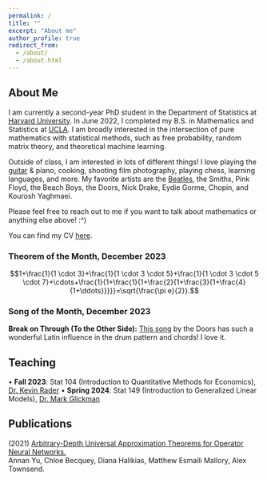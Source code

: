 ```yaml
---
permalink: /
title: ""
excerpt: "About me"
author_profile: true
redirect_from: 
  - /about/
  - /about.html
---
```

## About Me

I am currently a second-year PhD student in the Department of Statistics at [Harvard University](https://statistics.fas.harvard.edu/). In June 2022, I completed my B.S. in Mathematics and Statistics at [UCLA](https://ww3.math.ucla.edu/). I am broadly interested in the intersection of pure mathematics with statistical methods, such as free probability, random matrix theory, and theoretical machine learning.

Outside of class, I am interested in lots of different things! I love playing the [guitar](https://mattesmaili.github.io/files/guitar.png) & piano, cooking, shooting film photography, playing chess, learning languages, and more. My favorite artists are the [Beatles](https://open.spotify.com/playlist/07ZKf7841juhmGlI6LMfBd?si=4511ac89f1d14618), the Smiths, Pink Floyd, the Beach Boys, the Doors, Nick Drake, Eydie Gorme, Chopin, and Kourosh Yaghmaei.

Please feel free to reach out to me if you want to talk about mathematics or anything else above! :^)

You can find my CV [here](https://mattesmaili.github.io/files/new_resume.pdf).

### Theorem of the Month, December 2023

$$1+\frac{1}{1 \cdot 3}+\frac{1}{1 \cdot 3 \cdot 5}+\frac{1}{1 \cdot 3 \cdot 5 \cdot 7}+\cdots+\frac{1}{1+\frac{1}{1+\frac{2}{1+\frac{3}{1+\frac{4}{1+\ddots}}}}}=\sqrt{\frac{\pi e}{2}}.$$

### Song of the Month, December 2023

**Break on Through (To the Other Side):** [This song](https://open.spotify.com/track/6ToM0uwxtPKo9CMpbPGYvM?si=7663e4fe82e84068) by the Doors has such a wonderful Latin influence in the drum pattern and chords! I love it.
## Teaching

• **Fall 2023**: Stat 104 (Introduction to Quantitative Methods for Economics), [Dr. Kevin Rader](https://statistics.fas.harvard.edu/people/kevin-rader)
• **Spring 2024**: Stat 149 (Introduction to Generalized Linear Models), [Dr. Mark Glickman](http://www.glicko.net/)

## Publications

(2021) [Arbitrary-Depth Universal Approximation Theorems for Operator Neural Networks.](https://arxiv.org/abs/2109.11354)  
Annan Yu, Chloe Becquey, Diana Halikias, Matthew Esmaili Mallory, Alex Townsend.

